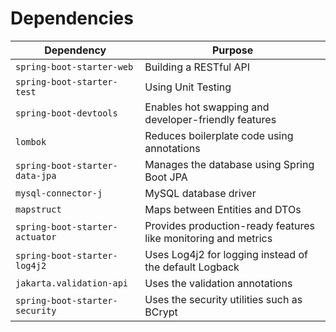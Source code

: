 # Dependencies

| **Dependency**                 | **Purpose**                                                    |
|--------------------------------|----------------------------------------------------------------|
| `spring-boot-starter-web`      | Building a RESTful API                                         |
| `spring-boot-starter-test`     | Using Unit Testing                                             |
| `spring-boot-devtools`         | Enables hot swapping and developer-friendly features           |
| `lombok`                       | Reduces boilerplate code using annotations                     |
| `spring-boot-starter-data-jpa` | Manages the database using Spring Boot JPA                     |
| `mysql-connector-j`            | MySQL database driver                                          |
| `mapstruct`                    | Maps between Entities and DTOs                                 |
| `spring-boot-starter-actuator` | Provides production-ready features like monitoring and metrics |
| `spring-boot-starter-log4j2`   | Uses Log4j2 for logging instead of the default Logback         |
| `jakarta.validation-api`       | Uses the validation annotations                                |
| `spring-boot-starter-security` | Uses the security utilities such as BCrypt                     |